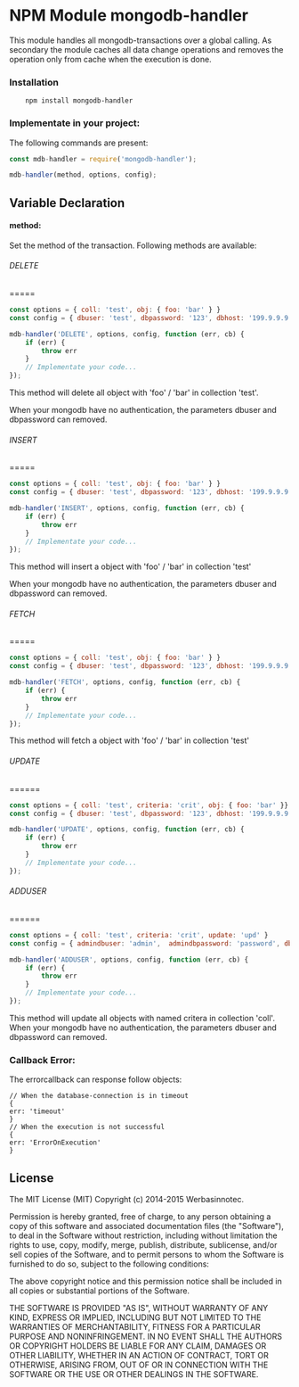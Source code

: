 # NPM Module mongodb-handler

This module handles all mongodb-transactions over a global calling. As secondary the module caches all data change operations and removes the operation only from cache when the execution is done.

### Installation

        npm install mongodb-handler

### Implementate in your project:

The following commands are present:

```javascript
const mdb-handler = require('mongodb-handler');

mdb-handler(method, options, config);
```

## Variable Declaration

####  method:

Set the method of the transaction. Following methods are available:

###### DELETE
=====

```javascript
const options = { coll: 'test', obj: { foo: 'bar' } }
const config = { dbuser: 'test', dbpassword: '123', dbhost: '199.9.9.9', dbport: 27021, dbname: 'admin' };

mdb-handler('DELETE', options, config, function (err, cb) {
    if (err) {
        throw err
    }
    // Implementate your code...
});
```
This method will delete all object with 'foo' / 'bar' in collection 'test'.

When your mongodb have no authentication, the parameters dbuser and dbpassword can removed.

###### INSERT
=====
```javascript
const options = { coll: 'test', obj: { foo: 'bar' } }
const config = { dbuser: 'test', dbpassword: '123', dbhost: '199.9.9.9', dbport: 27021, dbname: 'admin' };

mdb-handler('INSERT', options, config, function (err, cb) {
    if (err) {
        throw err
    }
    // Implementate your code...
});
```
This method will insert a object with 'foo' / 'bar' in collection 'test'

When your mongodb have no authentication, the parameters dbuser and dbpassword can removed.

###### FETCH
=====
```javascript
const options = { coll: 'test', obj: { foo: 'bar' } }
const config = { dbuser: 'test', dbpassword: '123', dbhost: '199.9.9.9', dbport: 27021, dbname: 'admin' };

mdb-handler('FETCH', options, config, function (err, cb) {
    if (err) {
        throw err
    }
    // Implementate your code...
});
```
This method will fetch a object with 'foo' / 'bar' in collection 'test'



###### UPDATE
======
```javascript
const options = { coll: 'test', criteria: 'crit', obj: { foo: 'bar' }}
const config = { dbuser: 'test', dbpassword: '123', dbhost: '199.9.9.9', dbport: 27021, dbname: 'admin' };

mdb-handler('UPDATE', options, config, function (err, cb) {
    if (err) {
        throw err
    }
    // Implementate your code...
});
```

###### ADDUSER
======
```javascript
const options = { coll: 'test', criteria: 'crit', update: 'upd' }
const config = { admindbuser: 'admin',  admindbpassword: 'password', dbuser: 'test', dbpassword: '123', dbhost: '199.9.9.9', dbport: 27021, dbname: 'admin' };

mdb-handler('ADDUSER', options, config, function (err, cb) {
    if (err) {
        throw err
    }
    // Implementate your code...
});
```

This method will update all objects with named critera in collection 'coll'.
When your mongodb have no authentication, the parameters dbuser and dbpassword can removed.

### Callback Error:

The errorcallback can response follow objects:
```
// When the database-connection is in timeout
{
err: 'timeout'
}
// When the execution is not successful
{
err: 'ErrorOnExecution'
}
```
## License

The MIT License (MIT)
Copyright (c) 2014-2015 Werbasinnotec.

Permission is hereby granted, free of charge, to any person obtaining a copy of this software and associated documentation files (the "Software"), to deal in the Software without restriction, including without limitation the rights to use, copy, modify, merge, publish, distribute, sublicense, and/or sell copies of the Software, and to permit persons to whom the Software is furnished to do so, subject to the following conditions:

The above copyright notice and this permission notice shall be included in all copies or substantial portions of the Software.

THE SOFTWARE IS PROVIDED "AS IS", WITHOUT WARRANTY OF ANY KIND, EXPRESS OR IMPLIED, INCLUDING BUT NOT LIMITED TO THE WARRANTIES OF MERCHANTABILITY, FITNESS FOR A PARTICULAR PURPOSE AND NONINFRINGEMENT. IN NO EVENT SHALL THE AUTHORS OR COPYRIGHT HOLDERS BE LIABLE FOR ANY CLAIM, DAMAGES OR OTHER LIABILITY, WHETHER IN AN ACTION OF CONTRACT, TORT OR OTHERWISE, ARISING FROM, OUT OF OR IN CONNECTION WITH THE SOFTWARE OR THE USE OR OTHER DEALINGS IN THE SOFTWARE.
